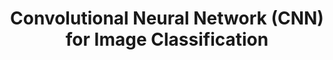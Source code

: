 ---
layout: page
title: Convolutional Neural Network (CNN) for Image Classification
description: Leveraged MobileNet architecture for classifying COCO dataset images to detect the presence of people, achieving 92% accuracy (class top 1%). Implemented data augmentation and optimized for computational efficiency.
img: assets/img/cnn.jpeg
redirect: https://github.com/vishanth10/Advance_ML
importance: 4
category: Course Project
---